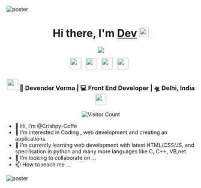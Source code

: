 ![poster](https://user-images.githubusercontent.com/85267939/147386418-c099bac0-291e-4d41-a487-752864056e75.png)

<div align="center">
   <h1>Hi there, I'm <a href="">Dev</a> <img src="https://media.giphy.com/media/hvRJCLFzcasrR4ia7z/giphy.gif" width="25px"> </h1>
   
   
   <img src="https://pronoun.cyou/x/y?subject=He&object=Him&height=20"> 
</div>

<p align='center'>
   <a href="https://www.linkedin.com/in/devender-verma-887254221/"><img height="30" src="https://user-images.githubusercontent.com/85267939/147388856-95b99a6f-ca36-4162-a536-dc8db5e092c2.png"></a>&nbsp;&nbsp;
<a href="https://www.instagram.com/crishpy_coffe/"><img height="30" src="https://user-images.githubusercontent.com/85267939/147388861-bc034158-ce58-4d67-8b91-ba8532479fc7.png"></a>&nbsp;&nbsp;
<a href="https://twitter.com/crishpy_coffe"><img height="30" src="https://user-images.githubusercontent.com/85267939/147388859-4f6c6873-8488-45ed-86bd-0a608975e4ed.png"></a>&nbsp;&nbsp;
<a href="https://www.reddit.com/user/Let-me-code"><img height="30" src="https://user-images.githubusercontent.com/85267939/147388858-463ed7c5-716a-4d12-a711-450a72f5f543.png"></a>&nbsp;&nbsp;



<div align="center">
<h3><img src="https://media.giphy.com/media/WUlplcMpOCEmTGBtBW/giphy.gif" width="30"> 🙎 Devender Verma | 💻 Front End Developer | 🛸 Delhi, India <img src="https://media.giphy.com/media/WUlplcMpOCEmTGBtBW/giphy.gif" width="30"></h3>
</div>


<div align="center">
  

  ![Visitor Count](https://profile-counter.glitch.me/crishpy-coffe/count.svg)
  
 </div>
 
 
- 👋 Hi, I’m @Crishpy-Coffe
- 👀 I’m interested in Coding , web development and creating an applications
- 🌱 I’m currently learning web development with latest HTML/CSS/JS, and specilisation in python and many more languages like C, C++, VB,net
- 💞️ I’m looking to collaborate on ...
- 📫 How to reach me ...

<!---
Crishpy-Coffe/Crishpy-Coffe is a ✨ special ✨ repository because its `README.md` (this file) appears on your GitHub profile.
You can click the Preview link to take a look at your changes.
--->
![poster](https://user-images.githubusercontent.com/85267939/147386418-c099bac0-291e-4d41-a487-752864056e75.png)
